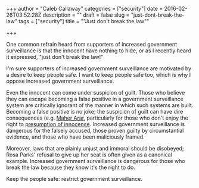 +++
author = "Caleb Callaway"
categories = ["security"]
date = 2016-02-26T03:52:28Z
description = ""
draft = false
slug = "just-dont-break-the-law"
tags = ["security"]
title = "\"Just don't break the law\""

+++


One common refrain heard from supporters of increased government surveillance is that the innocent have nothing to hide, or as I recently heard it expressed, "just don't break the law!"

I'm sure supporters of increased government surveillance are motivated by a desire to keep people safe. I want to keep people safe too, which is why I oppose increased government surveillance.

Even the innocent can come under suspicion of guilt. Those who believe they can escape becoming a false positive in a government surveillance system are critically ignorant of the manner in which such systems are built. Becoming a false positive is no joke; the suspicion of guilt can have dire consequences (e.g. [Maher Arar](https://en.wikipedia.org/wiki/Maher_Arar), particularly for those who don't enjoy the right to [presumption of innocence](https://en.wikipedia.org/wiki/Presumption_of_innocence). Increased government surveillance is dangerous for the falsely accused, those proven guilty by circumstantial evidence, and those who have been maliciously framed.

Moreover, laws that are plainly unjust and immoral should be disobeyed; Rosa Parks' refusal to give up her seat is often given as a canonical example. Increased government surveillance is dangerous for those who break the law because they know it's the right to do.

Keep the people safe: restrict government surveillance.

